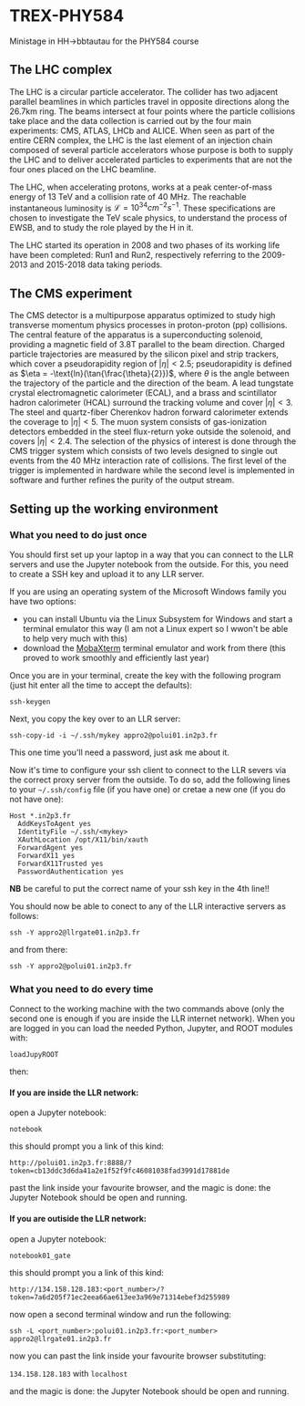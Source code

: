 # TREX-PHY584
Ministage in HH->bbtautau for the PHY584 course 

## The LHC complex
The LHC is a circular particle accelerator. The collider has two adjacent parallel beamlines in which particles travel in opposite directions along the 26.7km ring. The beams intersect at four points where the particle collisions take place and the data collection is carried out by the four main experiments: CMS, ATLAS, LHCb and ALICE. When seen as part of the entire CERN complex, the LHC is the last element of an injection chain composed of several particle accelerators whose purpose is both to supply the LHC and to deliver accelerated particles to experiments that are not the four ones placed on the LHC beamline.

The LHC, when accelerating protons, works at a peak center-of-mass energy of 13 TeV and a collision rate of 40 MHz. The reachable instantaneous luminosity is $\mathcal{L} = 10^{34}cm^{-2}s^{-1}$. These specifications are chosen to investigate the TeV scale physics, to understand the process of EWSB, and to study the role played by the H in it.

The LHC started its operation in 2008 and two phases of its working life have been completed: Run1 and Run2, respectively referring to the 2009-2013 and 2015-2018 data taking periods.

## The CMS experiment
The CMS detector is a multipurpose apparatus optimized to study high transverse momentum physics processes in proton-proton (pp) collisions. The central feature of the apparatus is a superconducting solenoid, providing a magnetic field of 3.8T parallel to the beam direction. Charged particle trajectories are measured by the silicon pixel and strip trackers, which cover a pseudorapidity region of $|\eta| < 2.5$; pseudorapidity is defined as $\eta = -\text{ln}(\tan{\frac{\theta}{2}})$, where $\theta$ is the angle between the trajectory of the particle and the direction of the beam. A lead tungstate crystal electromagnetic calorimeter (ECAL), and a brass and scintillator hadron calorimeter (HCAL) surround the tracking volume and cover $|\eta| < 3$. The steel and quartz-fiber Cherenkov hadron forward calorimeter extends the coverage to $|\eta| < 5$. The muon system consists of gas-ionization detectors embedded in the steel flux-return yoke outside the solenoid, and covers $|\eta| < 2.4$. The selection of the physics of interest is done through the CMS trigger system which consists of two levels designed to single out events from the 40 MHz interaction rate of collisions. The first level of the trigger is implemented in hardware while the second level is implemented in software and further refines the purity of the output stream.

## Setting up the working environment

### What you need to do just once
You should first set up your laptop in a way that you can connect to the LLR servers and use the Jupyter notebook from the outside. For this, you need to create a SSH key and upload it to any LLR server. 

If you are using an operating system of the Microsoft Windows family you have two options:
* you can install Ubuntu via the Linux Subsystem for Windows and start a terminal emulator this way (I am not a Linux expert so I wwon't be able to help very much with this)
* download the [MobaXterm](https://mobaxterm.mobatek.net) terminal emulator and work from there (this proved to work smoothly and efficiently last year)

Once you are in your terminal, create the key with the following program (just hit enter all the time to accept the defaults):

  `ssh-keygen`

Next, you copy the key over to an LLR server:

  `ssh-copy-id -i ~/.ssh/mykey appro2@polui01.in2p3.fr`

This one time you'll need a password, just ask me about it. 

Now it's time to configure your ssh client to connect to the LLR severs via the correct proxy server from the outside. To do so, add the following lines to your `~/.ssh/config` file (if you have one) or cretae a new one (if you do not have one):

  ```
  Host *.in2p3.fr
    AddKeysToAgent yes
    IdentityFile ~/.ssh/<mykey>
    XAuthLocation /opt/X11/bin/xauth
    ForwardAgent yes
    ForwardX11 yes
    ForwardX11Trusted yes
    PasswordAuthentication yes
  ```
**NB** be careful to put the correct name of your ssh key in the 4th line!!

You should now be able to conect to any of the LLR interactive servers as follows:

  `ssh -Y appro2@llrgate01.in2p3.fr`

and from there:

  `ssh -Y appro2@polui01.in2p3.fr`

### What you need to do every time

Connect to the working machine with the two commands above (only the second one is enough if you are inside the LLR internet network).
When you are logged in you can load the needed Python, Jupyter, and ROOT modules with:

  `loadJupyROOT`

then:

#### If you are inside the LLR network:

open a Jupyter notebook:
  
  `notebook`
  
this should prompt you a link of this kind:

  `http://polui01.in2p3.fr:8888/?token=cb13ddc3d6da41a2e1f52f9fc46081038fad3991d17881de`

past the link inside your favourite browser, and the magic is done: the Jupyter Notebook should be open and running.

#### If you are outiside the LLR network:

open a Jupyter notebook:

  `notebook01_gate`

this should prompt you a link of this kind:

  `http://134.158.128.183:<port_number>/?token=7a6d205f71ec2eea66ae613ee3a969e71314ebef3d255989`

now open a second terminal window and run the following:

  `ssh -L <port_number>:polui01.in2p3.fr:<port_number> appro2@llrgate01.in2p3.fr`

now you can past the link inside your favourite browser substituting:

  `134.158.128.183` with `localhost`

and the magic is done: the Jupyter Notebook should be open and running.
